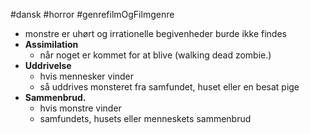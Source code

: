 #dansk #horror #genrefilmOgFilmgenre
- monstre er uhørt og irrationelle begivenheder burde ikke findes
-   **Assimilation**
    -   når noget er kommet for at blive (walking dead zombie.)
-   **Uddrivelse**
    -   hvis mennesker vinder
    -   så uddrives monsteret fra samfundet, huset eller en besat pige
-   **Sammenbrud.**
    -   hvis monstre vinder
    -   samfundets, husets eller menneskets sammenbrud